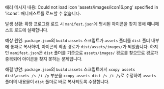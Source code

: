 에러 메시지 내용: 
Could not load icon 'assets/images/icon16.png' specified in 'icons'. 매니페스트를 로드할 수 없습니다.

발생 상황: 
확장 프로그램 로드 시 `manifest.json`에 명시된 아이콘을 찾지 못해 매니페스트 로드에 실패합니다.

예상 원인: 
`package.json`의 `build:assets` 스크립트가 `assets` 폴더를 `dist` 폴더 내부에 통째로 복사하여, 아이콘의 최종 경로가 `dist/assets/images/`가 되었습니다. 하지만 `manifest.json`은 `dist` 폴더를 기준으로 `assets/images/` 경로를 찾으므로 경로가 중복되어 아이콘을 찾지 못하는 문제입니다.

해결 방안: 
`package.json`의 `build:assets` 스크립트에서 `xcopy assets dist\assets /s /i /y` 부분을 `xcopy assets dist /s /i /y`로 수정하여 `assets` 폴더의 내용물이 `dist` 폴더로 바로 복사되도록 수정합니다.
